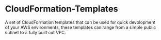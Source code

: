 # CloudFormation-Templates
A set of CloudFormation templates that can be used for quick devolopment of your AWS environments, these templates can range from a simple public subnet to a fully built out VPC.
